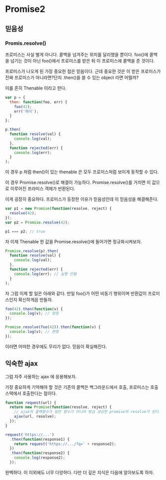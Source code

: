 # Promise2

## 믿음성

### Promis.resolve()

프로미스는 사실 별게 아니다. 콜백을 넘겨주는 위치를 달리했을 뿐이다. foo()에 콜백을 넘기는 것이 아닌 foo()에서 프로미스를 받은 뒤 이 프로미스에 콜백을 준 것이다.

프로미스가 나오게 된 가장 중요한 점은 믿음이다.
근데 중요한 것은 이 받은 프로미스가 진짜 프로미스가 아니라면?단지 .then()을 쓸 수 있는 object 라면 어떨까?

이를 흔히 Thenable 이라고 한다.

```javascript
var p = {
  then: function(foo, err) {
    foo(42);
    err('하이');
  }
};

p.then(
  function resolve(val) {
    console.log(val);
  },
  function rejected(err) {
    console.log(err);
  }
);
```

이 경우 p 처럼 then()이 있는 thenable 은 모두 프로미스처럼 보이게 동작할 수 있다.

이 경우 Promise.resolve()로 해결이 가능하다. Promise.resolve()를 거치면 이 값으로 이루어진 프라미스 객체가 반환된다.

이게 굉장히 중요하다. 프로미스가 등장한 이유가 믿음성인데 이 믿음성을 해결해준다.

```javascript
var p1 = new Promise(function(resolve, reject) {
  resolve(42);
});
var p2 = Promise.resolve(42);

p1 === p2; // true
```

자 이제 Thenable 한 값을 Promise.resolve()에 들어가면 정규화시켜보자.

```javascript
Promise.resolve(p).then(
  function resolve(val) {
    console.log(val);
  },
  function rejected(err) {
    console.log(err); // 실행 안됌
  }
);
```

자 그럼 이제 할 일은 아래와 같다. 만일 foo()가 어떤 비동기 행위이며 반환값이 프로미스인지 확신하게끔 만들자.

```javascript
foo(42).then(function(v) {
  console.log(v); // 멍청
});

Promise.resolve(foo(42)).then(function(v) {
  console.log(v); // 현명
});
```

이러면 어떠한 경우에도 무리가 없다. 믿음이 확실해진다.

## 익숙한 ajax

그럼 자주 사용하는 ajax 에 응용해보자.

가장 중요하게 기억해야 할 것은 기존의 콜백은 백그라운드에서 호출, 프로미스는 호출스택에서 호출한다는 점이다.

```javascript
function request(url) {
  return new Promise(function(resolve, reject) {
    // ajax의 콜백함수가 일반 함수가 아니라 방금 생성한 promise의 resolve가 된다.
    ajax(url, resolve);
  });
}

request('https://...')
  .then(function(response1) {
    return request('https://.../?q=' + response2);
  })
  .then(function(response2) {
    console.log(response2);
  });
```

완벽하다. 이 이외에도 너무 다양하다. 다만 더 깊은 지식은 다음에 알아보도록 하자.
